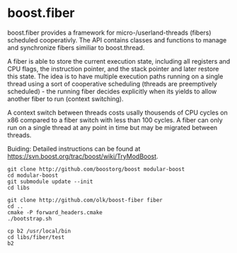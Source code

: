 boost.fiber
===========

boost.fiber provides a framework for micro-/userland-threads (fibers) scheduled cooperativly.
The API contains classes and functions to manage and synchronize fibers similiar to boost.thread.

A fiber is able to store the current execution state, including all registers and CPU flags, the 
instruction pointer, and the stack pointer and later restore this state. The idea is to have multiple 
execution paths running on a single thread using a sort of cooperative scheduling (threads are 
preemptively scheduled) - the running fiber decides explicitly when its yields to allow another fiber to
run (context switching).

A context switch between threads costs usally thousends of CPU cycles on x86 compared to a fiber switch 
with less than 100 cycles. A fiber can only run on a single thread at any point in time but may be 
migrated between threads.

Buiding: Detailed instructions can be found at https://svn.boost.org/trac/boost/wiki/TryModBoost.

    git clone http://github.com/boostorg/boost modular-boost
    cd modular-boost
    git submodule update --init
    cd libs

    git clone http://github.com/olk/boost-fiber fiber
    cd ..
    cmake -P forward_headers.cmake
    ./bootstrap.sh

    cp b2 /usr/local/bin
    cd libs/fiber/test
    b2
